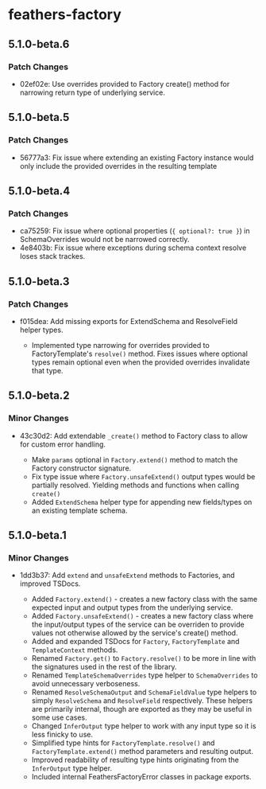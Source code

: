 # feathers-factory

## 5.1.0-beta.6

### Patch Changes

- 02ef02e: Use overrides provided to Factory create() method for narrowing return type of underlying service.

## 5.1.0-beta.5

### Patch Changes

- 56777a3: Fix issue where extending an existing Factory instance would only include the provided overrides in the resulting template

## 5.1.0-beta.4

### Patch Changes

- ca75259: Fix issue where optional properties (`{ optional?: true }`) in SchemaOverrides would not be narrowed correctly.
- 4e8403b: Fix issue where exceptions during schema context resolve loses stack trackes.

## 5.1.0-beta.3

### Patch Changes

- f015dea: Add missing exports for ExtendSchema and ResolveField helper types.

  - Implemented type narrowing for overrides provided to FactoryTemplate's `resolve()` method. Fixes issues where
    optional types remain optional even when the provided overrides invalidate that type.

## 5.1.0-beta.2

### Minor Changes

- 43c30d2: Add extendable `_create()` method to Factory class to allow for custom error handling.

  - Make `params` optional in `Factory.extend()` method to match the Factory constructor signature.
  - Fix type issue where `Factory.unsafeExtend()` output types would be partially resolved. Yielding methods and functions when calling `create()`
  - Added `ExtendSchema` helper type for appending new fields/types on an existing template schema.

## 5.1.0-beta.1

### Minor Changes

- 1dd3b37: Add `extend` and `unsafeExtend` methods to Factories, and improved TSDocs.

  - Added `Factory.extend()` - creates a new factory class with the same expected input and output types from the underlying service.
  - Added `Factory.unsafeExtend()` - creates a new factory class where the input/output types of the service can be overriden to provide values not otherwise allowed by the service's create() method.
  - Added and expanded TSDocs for `Factory`, `FactoryTemplate` and `TemplateContext` methods.
  - Renamed `Factory.get()` to `Factory.resolve()` to be more in line with the signatures used in the rest of the library.
  - Renamed `TemplateSchemaOverrides` type helper to `SchemaOverrides` to avoid unnecessary verboseness.
  - Renamed `ResolveSchemaOutput` and `SchemaFieldValue` type helpers to simply `ResolveSchema` and `ResolveField` respectively. These helpers are primarily internal, though are exported as they may be useful in some use cases.
  - Changed `InferOutput` type helper to work with any input type so it is less finicky to use.
  - Simplified type hints for `FactoryTemplate.resolve()` and `FactoryTemplate.extend()` method parameters and resulting output.
  - Improved readability of resulting type hints originating from the `InferOutput` type helper.
  - Included internal FeathersFactoryError classes in package exports.
